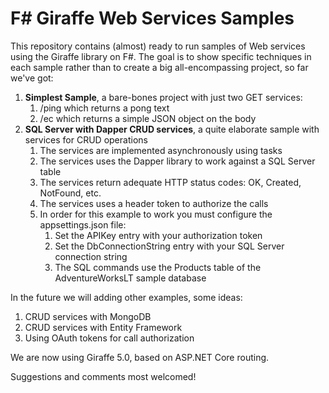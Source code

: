 # F# Giraffe Web Services Samples
This repository contains (almost) ready to run samples of Web services using the Giraffe library on F#. The goal is to show specific techniques in each sample rather than to create a big all-encompassing project, so far we've got:

1. **Simplest Sample**, a bare-bones project with just two GET services:
   1. /ping which returns a pong text
   2. /ec which returns a simple JSON object on the body
2. **SQL Server with Dapper CRUD services**, a quite elaborate sample with services for CRUD operations
   1. The services are implemented asynchronously using tasks
   2. The services uses the Dapper library to work against a SQL Server table
   3. The services return adequate HTTP status codes: OK, Created, NotFound, etc.
   4. The services uses a header token to authorize the calls
   5. In order for this example to work you must configure the appsettings.json file:
      1. Set the APIKey entry with your authorization token
      2. Set the DbConnectionString entry with your SQL Server connection string
      3. The SQL commands use the Products table of the AdventureWorksLT sample database

In the future we will adding other examples, some ideas:
1. CRUD services with MongoDB
2. CRUD services with Entity Framework
3. Using OAuth tokens for call authorization

We are now using Giraffe 5.0, based on ASP.NET Core routing.

Suggestions and comments most welcomed!
